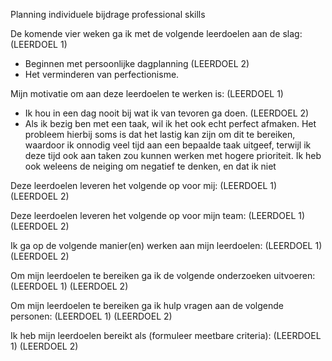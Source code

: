 Planning individuele bijdrage professional skills

De komende vier weken ga ik met de volgende leerdoelen aan de slag:
(LEERDOEL 1) 
- Beginnen met persoonlijke dagplanning
(LEERDOEL 2) 
- Het verminderen van perfectionisme.

Mijn motivatie om aan deze leerdoelen te werken is:
(LEERDOEL 1) 
- Ik hou in een dag nooit bij wat ik van tevoren ga doen. 
(LEERDOEL 2) 
- Als ik bezig ben met een taak, wil ik het ook echt perfect afmaken. Het probleem hierbij soms is dat het lastig kan zijn om dit te bereiken, waardoor ik onnodig veel tijd aan een bepaalde taak uitgeef, terwijl ik deze tijd ook aan taken zou kunnen werken met hogere prioriteit. Ik heb ook weleens de neiging om negatief te denken, en dat ik niet

Deze leerdoelen leveren het volgende op voor mij:
(LEERDOEL 1) 
(LEERDOEL 2) 

Deze leerdoelen leveren het volgende op voor mijn team:
(LEERDOEL 1) 
(LEERDOEL 2) 

Ik ga op de volgende manier(en) werken aan mijn leerdoelen:
(LEERDOEL 1) 
(LEERDOEL 2) 

Om mijn leerdoelen te bereiken ga ik de volgende onderzoeken uitvoeren:
(LEERDOEL 1) 
(LEERDOEL 2) 

Om mijn leerdoelen te bereiken ga ik hulp vragen aan de volgende personen:
(LEERDOEL 1) 
(LEERDOEL 2) 

Ik heb mijn leerdoelen bereikt als (formuleer meetbare criteria):
(LEERDOEL 1) 
(LEERDOEL 2) 
